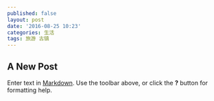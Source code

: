 ```yaml
---
published: false
layout: post
date: '2016-08-25 10:23'
categories: 生活
tags: 旅游 古镇
---
```

## A New Post

Enter text in [Markdown](http://daringfireball.net/projects/markdown/). Use the toolbar above, or click the **?** button for formatting help.
